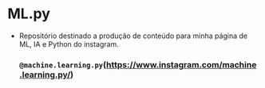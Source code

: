 # ML.py

- Repositório destinado a produção de conteúdo para minha página de ML, IA e Python do instagram. 
  ### `@machine.learning.py`(https://www.instagram.com/machine.learning.py/)
